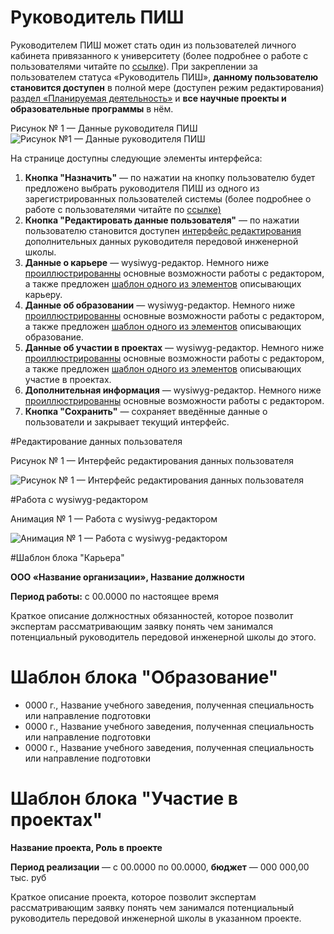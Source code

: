 # Руководитель ПИШ
Руководителем ПИШ может стать один из пользователей личного кабинета привязанного к университету (более подробнее о работе с пользователями читайте по [ссылке](https://help.sociocenter.info/docs/advanced-engineering-schools/users)). При закреплении за пользователем статуса «Руководитель ПИШ», __данному пользователю становится доступен__ в полной мере (доступен режим редактирования) [раздел «Планируемая деятельность»](https://help.sociocenter.info/docs/advanced-engineering-schools/roadmap) и __все научные проекты и образовательные программы__ в нём.

Рисунок № 1 — Данные руководителя ПИШ
![Рисунок №1 — Данные руководителя ПИШ](https://help.sociocenter.info/assets/images/aes-team-lead-01-6084447dca580d33d9264541f6cbe44a.png) 

На странице доступны следующие элементы интерфейса:

1. __Кнопка "Назначить"__ — по нажатии на кнопку пользователю будет предложено выбрать руководителя ПИШ из одного из зарегистрированных пользователей системы (более подробнее о работе с пользователями читайте по [ссылке)](https://help.sociocenter.info/docs/advanced-engineering-schools/users)
2. __Кнопка "Редактировать данные пользователя"__ — по нажатии пользователю становится доступен [интерфейс редактирования](https://help.sociocenter.info/docs/advanced-engineering-schools/team-lead#%D1%80%D0%B5%D0%B4%D0%B0%D0%BA%D1%82%D0%B8%D1%80%D0%BE%D0%B2%D0%B0%D0%BD%D0%B8%D0%B5-%D0%B4%D0%B0%D0%BD%D0%BD%D1%8B%D1%85-%D0%BF%D0%BE%D0%BB%D1%8C%D0%B7%D0%BE%D0%B2%D0%B0%D1%82%D0%B5%D0%BB%D1%8F) дополнительных данных руководителя передовой инженерной школы.
 3. __Данные о карьере__ — wysiwyg-редактор. Немного ниже [проиллюстрированны](https://help.sociocenter.info/docs/advanced-engineering-schools/team-lead#%D1%80%D0%B0%D0%B1%D0%BE%D1%82%D0%B0-%D1%81-wysiwyg-%D1%80%D0%B5%D0%B4%D0%B0%D0%BA%D1%82%D0%BE%D1%80%D0%BE%D0%BC) основные возможности работы с редактором, а также предложен [шаблон одного из элементов](https://help.sociocenter.info/docs/advanced-engineering-schools/team-lead#%D1%88%D0%B0%D0%B1%D0%BB%D0%BE%D0%BD-%D0%B1%D0%BB%D0%BE%D0%BA%D0%B0-%D0%BA%D0%B0%D1%80%D1%8C%D0%B5%D1%80%D0%B0) описывающих карьеру.
4. __Данные об образовании__ — wysiwyg-редактор. Немного ниже [проиллюстрированны](https://help.sociocenter.info/docs/advanced-engineering-schools/team-lead#%D1%80%D0%B0%D0%B1%D0%BE%D1%82%D0%B0-%D1%81-wysiwyg-%D1%80%D0%B5%D0%B4%D0%B0%D0%BA%D1%82%D0%BE%D1%80%D0%BE%D0%BC) основные возможности работы с редактором, а также предложен [шаблон одного из элементов](https://help.sociocenter.info/docs/advanced-engineering-schools/team-lead#%D1%88%D0%B0%D0%B1%D0%BB%D0%BE%D0%BD-%D0%B1%D0%BB%D0%BE%D0%BA%D0%B0-%D0%BE%D0%B1%D1%80%D0%B0%D0%B7%D0%BE%D0%B2%D0%B0%D0%BD%D0%B8%D0%B5) описывающих образование.
5. __Данные об участии в проектах__ — wysiwyg-редактор. Немного ниже [проиллюстрированны](https://help.sociocenter.info/docs/advanced-engineering-schools/team-lead#%D1%80%D0%B0%D0%B1%D0%BE%D1%82%D0%B0-%D1%81-wysiwyg-%D1%80%D0%B5%D0%B4%D0%B0%D0%BA%D1%82%D0%BE%D1%80%D0%BE%D0%BC) основные возможности работы с редактором, а также предложен [шаблон одного из элементов](https://help.sociocenter.info/docs/advanced-engineering-schools/team-lead#%D1%88%D0%B0%D0%B1%D0%BB%D0%BE%D0%BD-%D0%B1%D0%BB%D0%BE%D0%BA%D0%B0-%D1%83%D1%87%D0%B0%D1%81%D1%82%D0%B8%D0%B5-%D0%B2-%D0%BF%D1%80%D0%BE%D0%B5%D0%BA%D1%82%D0%B0%D1%85) описывающих участие в проектах.
6. __Дополнительная информация__ — wysiwyg-редактор. Немного ниже [проиллюстрированны](https://help.sociocenter.info/docs/advanced-engineering-schools/team-lead#%D1%80%D0%B0%D0%B1%D0%BE%D1%82%D0%B0-%D1%81-wysiwyg-%D1%80%D0%B5%D0%B4%D0%B0%D0%BA%D1%82%D0%BE%D1%80%D0%BE%D0%BC) основные возможности работы с редактором.
7. __Кнопка "Сохранить"__ — сохраняет введённые данные о пользователи и закрывает текущий интерфейс.

#Редактирование данных пользователя

Рисунок № 1 — Интерфейс редактирования данных пользователя

![Рисунок № 1 — Интерфейс редактирования данных пользователя](https://help.sociocenter.info/assets/images/aes-roadmap-15-21db3e1804c79126c5aefaf7f830bdb4.png)


#Работа с wysiwyg-редактором

Анимация № 1 — Работа с wysiwyg-редактором

![Анимация № 1 — Работа с wysiwyg-редактором](https://help.sociocenter.info/assets/images/aes-program-02-32372b56c7307d85e6f0f309087f248b.gif)


#Шаблон блока "Карьера"

__ООО «Название организации», Название должности__

__Период работы:__ с 00.0000 по настоящее время

Краткое описание должностных обязанностей, которое позволит экспертам рассматривающим заявку понять чем занимался потенциальный руководитель передовой инженерной школы до этого.

# Шаблон блока "Образование"

* 0000 г., Название учебного заведения, полученная специальность или направление подготовки
* 0000 г., Название учебного заведения, полученная специальность или направление подготовки
* 0000 г., Название учебного заведения, полученная специальность или направление подготовки

# Шаблон блока "Участие в проектах"

__Название проекта, Роль в проекте__
 
__Период реализации__ — с 00.0000 по 00.0000, __бюджет__ — 000 000,00 тыс. руб

Краткое описание проекта, которое позволит экспертам рассматривающим заявку понять чем занимался потенциальный руководитель передовой инженерной школы в указанном проекте.
